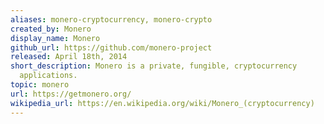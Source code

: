 ```yaml
---
aliases: monero-cryptocurrency, monero-crypto
created_by: Monero
display_name: Monero
github_url: https://github.com/monero-project
released: April 18th, 2014
short_description: Monero is a private, fungible, cryptocurrency 
  applications.
topic: monero
url: https://getmonero.org/
wikipedia_url: https://en.wikipedia.org/wiki/Monero_(cryptocurrency)
---
```

